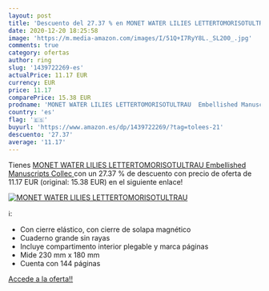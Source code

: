 ```yaml
---
layout: post
title: 'Descuento del 27.37 % en MONET WATER LILIES LETTERTOMORISOTULTRAU'
date: 2020-12-20 18:25:58
image: 'https://m.media-amazon.com/images/I/51Q+I7RyY8L._SL200_.jpg'
comments: true
category: ofertas
author: ring
slug: '1439722269-es'
actualPrice: 11.17 EUR
currency: EUR
price: 11.17
comparePrice: 15.38 EUR
prodname: 'MONET WATER LILIES LETTERTOMORISOTULTRAU  Embellished Manuscripts Collec '
country: 'es'
flag: '🇪🇸'
buyurl: 'https://www.amazon.es/dp/1439722269/?tag=tolees-21'
descuento: '27.37'
average: '11.17'
---
```


Tienes [MONET WATER LILIES LETTERTOMORISOTULTRAU  Embellished Manuscripts Collec ](https://www.amazon.es/dp/1439722269/?tag=tolees-21) con un 27.37 % de descuento con precio de oferta de 11.17 EUR (original: 15.38 EUR) en el siguiente enlace!

[![MONET WATER LILIES LETTERTOMORISOTULTRAU](https://m.media-amazon.com/images/I/51Q+I7RyY8L._SL200_.jpg)](https://www.amazon.es/dp/1439722269/?tag=tolees-21)

ℹ️:

- Con cierre elástico, con cierre de solapa magnético
- Cuaderno grande sin rayas
- Incluye compartimento interior plegable y marca páginas
- Mide 230 mm x 180 mm
- Cuenta con 144 páginas

[Accede a la oferta!!](https://www.amazon.es/dp/1439722269/?tag=tolees-21)
